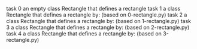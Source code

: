 task 0 an empty class Rectangle that defines a rectangle
task 1  a class Rectangle that defines a rectangle by: (based on 0-rectangle.py)
task 2 a class Rectangle that defines a rectangle by: (based on 1-rectangle.py)
task 3 a class Rectangle that defines a rectangle by: (based on 2-rectangle.py)
task 4 a class Rectangle that defines a rectangle by: (based on 3-rectangle.py)

